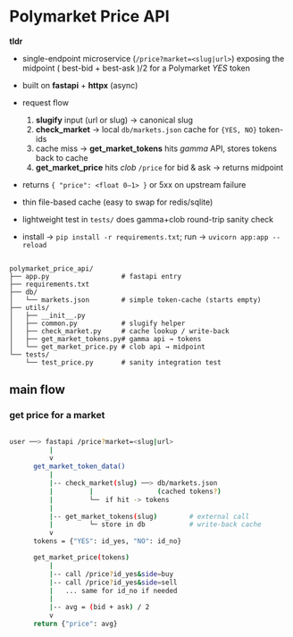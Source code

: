 # Polymarket Price API

**tldr**

* single-endpoint microservice (`/price?market=<slug|url>`) exposing the midpoint ( best-bid + best-ask )/2 for a Polymarket *YES* token
* built on **fastapi** + **httpx** (async)
* request flow

  1. **slugify** input (url or slug) → canonical slug
  2. **check\_market** → local `db/markets.json` cache for `{YES, NO}` token-ids
  3. cache miss → **get\_market\_tokens** hits *gamma* API, stores tokens back to cache
  4. **get\_market\_price** hits *clob* `/price` for bid & ask → returns midpoint
* returns `{ "price": <float 0–1> }` or 5xx on upstream failure
* thin file-based cache (easy to swap for redis/sqlite)
* lightweight test in `tests/` does gamma+clob round-trip sanity check
* install -> `pip install -r requirements.txt`; run -> `uvicorn app:app --reload`

```plaintext

polymarket_price_api/
├── app.py                  # fastapi entry
├── requirements.txt
├── db/
│   └── markets.json        # simple token-cache (starts empty)
├── utils/
│   ├── __init__.py
│   ├── common.py           # slugify helper
│   ├── check_market.py     # cache lookup / write-back
│   ├── get_market_tokens.py# gamma api → tokens
│   └── get_market_price.py # clob api → midpoint
└── tests/
    └── test_price.py       # sanity integration test
```


## main flow 

### get price for a market



```bash

user ──> fastapi /price?market=<slug|url>
          |
          v
      get_market_token_data()
          |
          |-- check_market(slug) ──> db/markets.json
          |         |                (cached tokens?)
          |         └─╴ if hit -> tokens
          |
          |-- get_market_tokens(slug)        # external call
          |         └─ store in db           # write-back cache
          v
      tokens = {"YES": id_yes, "NO": id_no}

      get_market_price(tokens)
          |
          |-- call /price?id_yes&side=buy
          |-- call /price?id_yes&side=sell
          |   ... same for id_no if needed
          |
          |-- avg = (bid + ask) / 2
          v
      return {"price": avg}
```


